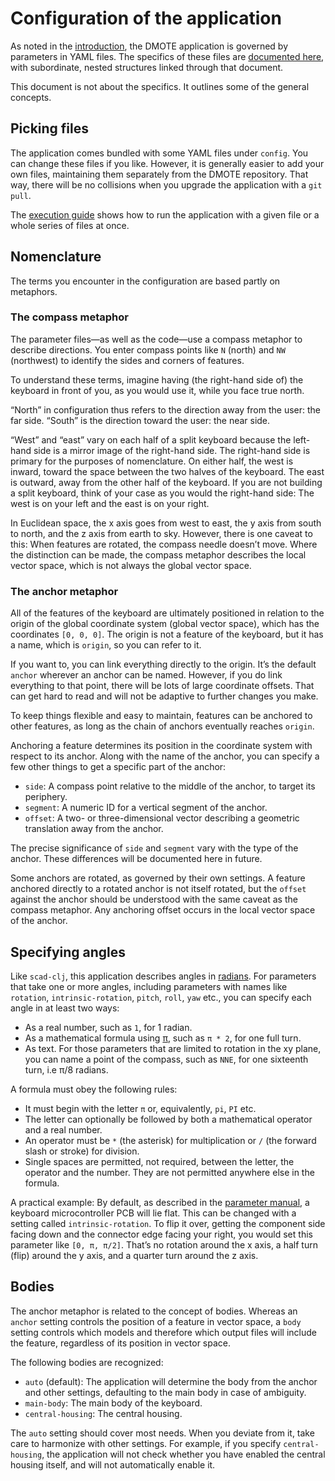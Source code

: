 # Configuration of the application

As noted in the [introduction](intro.md), the DMOTE application is governed by
parameters in YAML files. The specifics of these files are [documented
here](options-main.md), with subordinate, nested structures linked through that
document.

This document is not about the specifics. It outlines some of the general
concepts.

## Picking files

The application comes bundled with some YAML files under `config`.  You can
change these files if you like. However, it is generally easier to add your own
files, maintaining them separately from the DMOTE repository. That way, there
will be no collisions when you upgrade the application with a `git pull`.

The [execution guide](execution.md) shows how to run the application with a
given file or a whole series of files at once.

## Nomenclature

The terms you encounter in the configuration are based partly on metaphors.

### The compass metaphor

The parameter files—as well as the code—use a compass metaphor to describe
directions. You enter compass points like `N` (north) and `NW` (northwest) to
identify the sides and corners of features.

To understand these terms, imagine having (the right-hand side of) the keyboard
in front of you, as you would use it, while you face true north.

“North” in configuration thus refers to the direction away from the user: the
far side. “South” is the direction toward the user: the near side.

“West” and “east” vary on each half of a split keyboard because the left-hand
side is a mirror image of the right-hand side. The right-hand side is primary
for the purposes of nomenclature. On either half, the west is inward, toward
the space between the two halves of the keyboard. The east is outward, away
from the other half of the keyboard. If you are not building a split keyboard,
think of your case as you would the right-hand side: The west is on your left
and the east is on your right.

In Euclidean space, the x axis goes from west to east, the y axis from south to
north, and the z axis from earth to sky. However, there is one caveat to this:
When features are rotated, the compass needle doesn’t move. Where the
distinction can be made, the compass metaphor describes the local vector space,
which is not always the global vector space.

### The anchor metaphor

All of the features of the keyboard are ultimately positioned in relation to
the origin of the global coordinate system (global vector space), which has the
coordinates `[0, 0, 0]`. The origin is not a feature of the keyboard, but it
has a name, which is `origin`, so you can refer to it.

If you want to, you can link everything directly to the origin. It’s the
default `anchor` wherever an anchor can be named. However, if you do link
everything to that point, there will be lots of large coordinate offsets. That
can get hard to read and will not be adaptive to further changes you make.

To keep things flexible and easy to maintain, features can be anchored to other
features, as long as the chain of anchors eventually reaches `origin`.

Anchoring a feature determines its position in the coordinate system with
respect to its anchor. Along with the name of the anchor, you can specify a few
other things to get a specific part of the anchor:

* `side`: A compass point relative to the middle of the anchor, to target its
  periphery.
* `segment`: A numeric ID for a vertical segment of the anchor.
* `offset`: A two- or three-dimensional vector describing a geometric
  translation away from the anchor.

The precise significance of `side` and `segment` vary with the type of the
anchor. These differences will be documented here in future.

Some anchors are rotated, as governed by their own settings. A feature anchored
directly to a rotated anchor is not itself rotated, but the `offset` against
the anchor should be understood with the same caveat as the compass metaphor.
Any anchoring offset occurs in the local vector space of the anchor.

## Specifying angles

Like `scad-clj`, this application describes angles in
[radians](https://en.wikipedia.org/wiki/Radian). For parameters that take one
or more angles, including parameters with names like `rotation`,
`intrinsic-rotation`, `pitch`, `roll`, `yaw` etc., you can specify each angle
in at least two ways:

* As a real number, such as `1`, for 1 radian.
* As a mathematical formula using [π](https://en.wikipedia.org/wiki/Pi), such
  as `π * 2`, for one full turn.
* As text. For those parameters that are limited to rotation in the xy plane,
  you can name a point of the compass, such as `NNE`, for one sixteenth turn,
  i.e π/8 radians.

A formula must obey the following rules:

* It must begin with the letter `π` or, equivalently, `pi`, `PI` etc.
* The letter can optionally be followed by both a mathematical operator
  and a real number.
* An operator must be `*` (the asterisk) for multiplication or `/` (the forward
  slash or stroke) for division.
* Single spaces are permitted, not required, between the letter, the operator
  and the number. They are not permitted anywhere else in the formula.

A practical example: By default, as described in the
[parameter manual](options-main.md), a keyboard microcontroller PCB will lie
flat. This can be changed with a setting called `intrinsic-rotation`. To flip
it over, getting the component side facing down and the connector edge facing
your right, you would set this parameter like `[0, π, π/2]`. That’s no rotation
around the x axis, a half turn (flip) around the y axis, and a quarter turn
around the z axis.

## Bodies

The anchor metaphor is related to the concept of bodies. Whereas an `anchor`
setting controls the position of a feature in vector space, a `body` setting
controls which models and therefore which output files will include the
feature, regardless of its position in vector space.

The following bodies are recognized:

* `auto` (default): The application will determine the body from the anchor and
  other settings, defaulting to the main body in case of ambiguity.
* `main-body`: The main body of the keyboard.
* `central-housing`: The central housing.

The `auto` setting should cover most needs. When you deviate from it, take care
to harmonize with other settings. For example, if you specify
`central-housing`, the application will not check whether you have enabled the
central housing itself, and will not automatically enable it.
